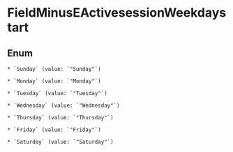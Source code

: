 
# FieldMinusEActivesessionWeekdaystart

## Enum


    * `Sunday` (value: `"Sunday"`)

    * `Monday` (value: `"Monday"`)

    * `Tuesday` (value: `"Tuesday"`)

    * `Wednesday` (value: `"Wednesday"`)

    * `Thursday` (value: `"Thursday"`)

    * `Friday` (value: `"Friday"`)

    * `Saturday` (value: `"Saturday"`)



